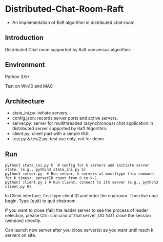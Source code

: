 # Distributed-Chat-Room-Raft

* An implementation of Raft algorithm in distributed chat-room.

## Introduction

Distributed Chat room supported by Raft consensus algorithm.

## Environment
Python 3.6+


Test on Win10 and MAC

## Architecture

* state_ini.py: initiate servers.
* config.json: records server ports and active servers.
* server.py: server for multithreaded (asynchronous) chat application in distributed server supported by Raft Algorithm.
* client.py: client part with a simple GUI.
* test.py & test2.py: test use only, not for demo.

## Run
    python3 state_ini.py k  # config for k servers and initiate server state. (e.g., python3 state_ini.py 5)
    python3 server.py  # Run server, k servers at most(type this command for k times). serverID count from 0 to k-1.
    python3 client.py i # Run client, connect to ith server (e.g., python3 client.py 0)
In Client interface, first type client ID and enter the chatroom. Then live chat begin. Type {quit} to quit chatroom.


If you want to close (fail) the leader server to see the process of leader selection, please Ctrl+c in cmd of that server, DO NOT close the session (window) directly.


Can launch new server after you close server(s) as you want until reach k servers on site.


